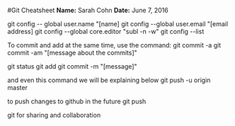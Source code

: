 #Git Cheatsheet
**Name:** Sarah Cohn
**Date:** June 7, 2016

git config -- global user.name "[name]
git config --global user.email "[email address]
git config --global core.editor "subl -n -w"
git config --list



To commit and add at the same time, use the command:
git commit -a
git commit -am "[message about the commits]"

git status
git add
git commit -m "[message]"

and even this command we will be explaining below
git push -u origin master


to push changes to github in the future
git push

git for sharing and collaboration